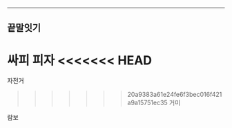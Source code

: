 ------------------------------------

## 끝말잇기

싸피
피자
<<<<<<< HEAD
=======
자전거
>>>>>>> 20a9383a61e24fe6f3bec016f421a9a15751ec35
거미

람보